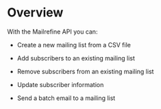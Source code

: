 # Overview

With the Mailrefine API you can:

- Create a new mailing list from a CSV file

- Add subscribers to an existing mailing list

- Remove subscribers from an existing mailing list

- Update subscriber information

- Send a batch email to a mailing list

